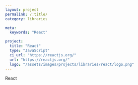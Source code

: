 ```yaml
---
layout: project
permalink: /:title/
category: libraries

meta:
  keywords: "React"

project:
  title: "React"
  type: "JavaScript"
  ci_url: "https://reactjs.org/"
  url: "https://reactjs.org/"
  logo: "/assets/images/projects/libraries/react/logo.png"
---
```


<p>React</p>
